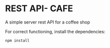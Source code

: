 # REST API- CAFE

A simple server rest API for a coffee shop

For correct functioning, install the dependencies:
```
npm install
```
